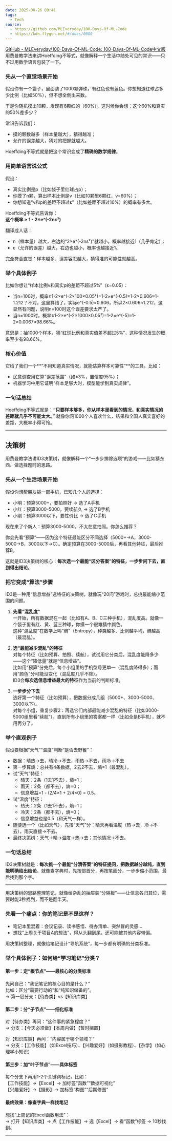 ```yaml
---
date: 2025-08-26 09:41
tags:
  - Tech
source:
  - https://github.com/MLEveryday/100-Days-Of-ML-Code
  - https://kdn.flygon.net/#/docs/0080
---
```


[GitHub - MLEveryday/100-Days-Of-ML-Code: 100-Days-Of-ML-Code中文版](https://github.com/MLEveryday/100-Days-Of-ML-Code)
用费曼教学法来讲Hoeffding不等式，就像解释一个生活中随处可见的常识——只不过用数学语言包装了一下。

### 先从一个直觉场景开始

假设你有一个袋子，里面装了1000颗弹珠，有红色也有蓝色。你想知道红球占多少比例（比如50%），但不想全倒出来数。

于是你随机摸出10颗，发现有6颗红的（60%）。这时候你会想：这个60%和真实的50%差多少？

常识告诉我们：

- 摸的颗数越多（样本量越大），猜得越准；
- 允许的误差越大，猜对的把握就越大。

Hoeffding不等式就是把这个常识变成了**精确的数学规律**。

### 用简单语言说公式

假设：

- 真实比例是p（比如袋子里红球占p）；
- 你摸了n颗，算出样本比例是ν（比如10颗里6颗红，ν=60%）；
- 你想知道“ν和p的差距不超过ε”（比如差距不超过10%）的概率有多大。

Hoeffding不等式告诉你：\
**这个概率 ≥ 1 - 2×e^(-2nε²)**

翻译成人话：

- n（样本量）越大，右边的“2×e^(-2nε²)”就越小，概率越接近1（几乎肯定）；
- ε（允许的误差）越大，右边也越小，概率也越接近1。

完全符合直觉：样本越多、误差容忍越大，猜得准的可能性就越高。

### 举个具体例子

比如你想让“样本比例ν和真实p的差距不超过5%”（ε=0.05）：

- 当n=100时，概率≥1-2×e^(-2×100×0.05²)=1-2×e^(-0.5)≈1-2×0.606≈1-1.212？不对，这里算错了，实际e^(-0.5)≈0.606，所以2×0.606≈1.212，这显然有问题，说明n=100时这个误差要求太严了。
- 当n=1000时，概率≥1-2×e^(-2×1000×0.05²)=1-2×e^(-5)≈1-2×0.0067≈98.66%。

意思是：抽1000个样本，猜“红球比例和真实值差不超过5%”，这种情况发生的概率至少有98.66%。

### 核心价值

它给了我们一个**“不用知道真实情况，就能估算样本可靠性”**的工具。比如：

- 民意调查用它算“误差范围”（如±3%，置信度95%）；
- 机器学习中用它证明“样本足够大时，模型能学到真实规律”。

### 一句话总结

Hoeffding不等式就是：**“只要样本够多，你从样本里看到的情况，和真实情况的差距就几乎不可能太大。”** 就像你问1000个人喜欢什么，结果和全国人真实喜好的差距，大概率小得可怜。

---
## 决策树

用费曼教学法讲ID3决策树，就像解释一个“一步步排除选项”的游戏——比如猜东西、做选择题时的思路。


### 先从一个生活场景开始
假设你想帮朋友挑一部手机，已知几个人的选择：
- 小明：预算5000+，要拍照好 → 选了A手机
- 小红：预算3000-5000，要续航久 → 选了B手机
- 小刚：预算3000以下，要性价比 → 选了C手机

现在来了个新人：预算3000-5000，不太在意拍照。你怎么推荐？

你会先看“预算”——因为这个特征最能区分不同选择（5000+→A，3000-5000→B，3000以下→C）。确定预算在3000-5000后，再看其他特征，最后推荐B。

这就是ID3决策树的核心：**每次选一个最能“区分答案”的特征，一步步问下去，直到得出结论**。


### 把它变成“算法”步骤
ID3是一种用“信息增益”选特征的决策树，就像玩“20问”游戏时，总挑最能缩小范围的问题。

1. **先看“混乱度”**  
   一开始，所有数据混在一起（比如有A、B、C三种手机），混乱度高。就像一个袋子里有红、黄、蓝三种球，你摸一个很难猜中颜色。  
   这种“混乱度”在数学上叫“熵”（Entropy），种类越多、比例越平均，熵越高（最混乱）。

2. **选“最能减少混乱”的特征**  
   对每个特征（比如预算、拍照、续航），试试用它分类后，混乱度能降多少——这个“降低量”就是“信息增益”。  
   比如用“预算”分完后，每个小组里的手机型号更单一（混乱度降得多）；而用“颜色”分可能没变化（混乱度几乎不降）。  
   ID3会**每次选信息增益最大的特征**作为当前的判断标准。

3. **一步步分下去**  
   选好第一个特征（比如预算），把数据分成几组（5000+、3000-5000、3000以下）。  
   对每个小组，重复步骤2：再选它们内部最能减少混乱的特征（比如3000-5000组里看“续航”），直到所有小组里的答案都一样（比如全是B手机），就不用再分了。


### 举个直观例子
假设要根据“天气”“温度”判断“是否去野餐”：
- 数据：晴热→去，晴冷→不去，雨热→不去，雨冷→不去  
- 第一步算熵：总共有4条数据，2去2不去，熵=1（最混乱）。  
- 试“天气”特征：  
  - 晴天：2条（1去1不去），熵=1；  
  - 雨天：2条（都不去），熵=0；  
  - 信息增益=1 - (2/4×1 + 2/4×0) = 0.5。  
- 试“温度”特征：  
  - 热天：2条（1去1不去），熵=1；  
  - 冷天：2条（都不去），熵=0；  
  - 信息增益也是0.5（和天气一样）。  
- 随便选一个（比如天气），先按“天气”分：晴天再看温度（热→去，冷→不去），雨天直接→不去。  
- 最终决策树：天气→晴→温度→热→去；其他情况→不去。


### 一句话总结
ID3决策树就是：**每次挑一个最能“分清答案”的特征提问，把数据越分越纯，直到能明确给出结论**。就像查字典时，先按部首分，再按笔画分，一步步缩小范围，最后找到那个字。

---

用决策树的思路整理笔记，就像给杂乱的抽屉装“分隔板”——让信息各归其位，需要时能3秒找到，而不是翻半天。


### 先看一个痛点：你的笔记是不是这样？
- 笔记本里混着：会议记录、读书感悟、待办清单、突然冒的灵感…  
- 想找“上周关于项目A的想法”，得从头翻到尾，还可能被其他内容带偏。

用决策树整理，就像给笔记设计“导航系统”，每一步都有明确的分类标准。


### 举个具体例子：如何给“学习笔记”分类？
#### 第一步：定“根节点”——最核心的分类标准
先问自己：“我记笔记的核心目的是什么？”  
比如：区分“需要行动的”和“纯知识储备的”。  
→ 第一层分支：【待办类】vs【知识库类】


#### 第二步：分“子节点”——细化标准
对【待办类】再问：“这件事的紧急程度？”  
→ 分支：【今天必须做】【本周内做】【暂时搁置】  

对【知识库类】再问：“内容属于哪个领域？”  
→ 分支：【工作技能】（如Excel技巧）、【兴趣爱好】（如摄影教程）、【杂学】（如心理学小知识）  


#### 第三步：加“叶子节点”——具体标签
每个分支下再用1-2个关键词标记，比如：  
【工作技能】→【Excel】→ 加标签“函数”“数据可视化”  
【兴趣爱好】→【摄影】→ 加标签“构图”“后期修图”  


#### 最终效果：像查字典一样找笔记
想找“上周记的Excel函数用法”：  
→ 打开【知识库类】→ 点【工作技能】→ 选【Excel】→ 看“函数”标签 → 10秒找到。  


---

